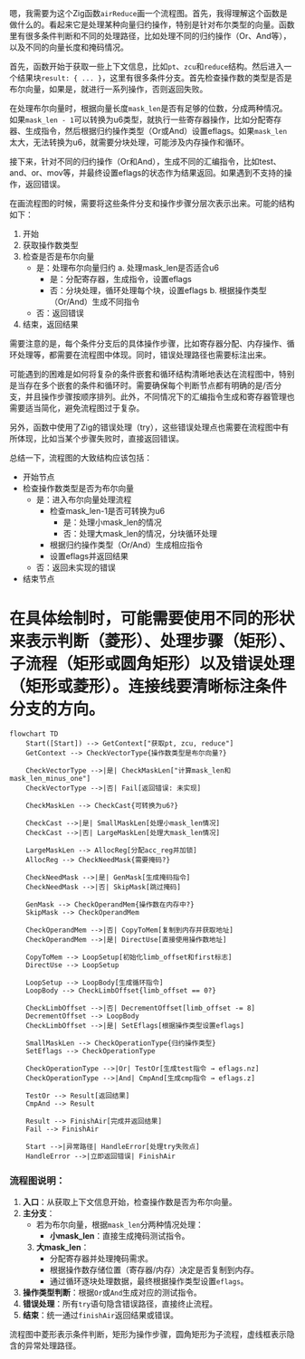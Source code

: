 嗯，我需要为这个Zig函数`airReduce`画一个流程图。首先，我得理解这个函数是做什么的。看起来它是处理某种向量归约操作，特别是针对布尔类型的向量。函数里有很多条件判断和不同的处理路径，比如处理不同的归约操作（Or、And等），以及不同的向量长度和掩码情况。

首先，函数开始于获取一些上下文信息，比如`pt`、`zcu`和`reduce`结构。然后进入一个结果块`result: { ... }`，这里有很多条件分支。首先检查操作数的类型是否是布尔向量，如果是，就进行一系列操作，否则返回失败。

在处理布尔向量时，根据向量长度`mask_len`是否有足够的位数，分成两种情况。如果`mask_len - 1`可以转换为u6类型，就执行一些寄存器操作，比如分配寄存器、生成指令，然后根据归约操作类型（Or或And）设置eflags。如果`mask_len`太大，无法转换为u6，就需要分块处理，可能涉及内存操作和循环。

接下来，针对不同的归约操作（Or和And），生成不同的汇编指令，比如test、and、or、mov等，并最终设置eflags的状态作为结果返回。如果遇到不支持的操作，返回错误。

在画流程图的时候，需要将这些条件分支和操作步骤分层次表示出来。可能的结构如下：

1. 开始
2. 获取操作数类型
3. 检查是否是布尔向量
   - 是：处理布尔向量归约
     a. 处理mask_len是否适合u6
       - 是：分配寄存器，生成指令，设置eflags
       - 否：分块处理，循环处理每个块，设置eflags
     b. 根据操作类型（Or/And）生成不同指令
   - 否：返回错误
4. 结束，返回结果

需要注意的是，每个条件分支后的具体操作步骤，比如寄存器分配、内存操作、循环处理等，都需要在流程图中体现。同时，错误处理路径也需要标注出来。

可能遇到的困难是如何将复杂的条件嵌套和循环结构清晰地表达在流程图中，特别是当存在多个嵌套的条件和循环时。需要确保每个判断节点都有明确的是/否分支，并且操作步骤按顺序排列。此外，不同情况下的汇编指令生成和寄存器管理也需要适当简化，避免流程图过于复杂。

另外，函数中使用了Zig的错误处理（try），这些错误处理点也需要在流程图中有所体现，比如当某个步骤失败时，直接返回错误。

总结一下，流程图的大致结构应该包括：

- 开始节点
- 检查操作数类型是否为布尔向量
  - 是：进入布尔向量处理流程
    - 检查mask_len-1是否可转换为u6
      - 是：处理小mask_len的情况
      - 否：处理大mask_len的情况，分块循环处理
    - 根据归约操作类型（Or/And）生成相应指令
    - 设置eflags并返回结果
  - 否：返回未实现的错误
- 结束节点

在具体绘制时，可能需要使用不同的形状来表示判断（菱形）、处理步骤（矩形）、子流程（矩形或圆角矩形）以及错误处理（矩形或菱形）。连接线要清晰标注条件分支的方向。
================================================
```mermaid
flowchart TD
    Start([Start]) --> GetContext["获取pt, zcu, reduce"]
    GetContext --> CheckVectorType{操作数类型是布尔向量?}
    
    CheckVectorType -->|是| CheckMaskLen["计算mask_len和mask_len_minus_one"]
    CheckVectorType -->|否| Fail[返回错误: 未实现]
    
    CheckMaskLen --> CheckCast{可转换为u6?}
    
    CheckCast -->|是| SmallMaskLen[处理小mask_len情况]
    CheckCast -->|否| LargeMaskLen[处理大mask_len情况]
    
    LargeMaskLen --> AllocReg[分配acc_reg并加锁]
    AllocReg --> CheckNeedMask{需要掩码?}
    
    CheckNeedMask -->|是| GenMask[生成掩码指令]
    CheckNeedMask -->|否| SkipMask[跳过掩码]
    
    GenMask --> CheckOperandMem{操作数在内存中?}
    SkipMask --> CheckOperandMem
    
    CheckOperandMem -->|否| CopyToMem[复制到内存并获取地址]
    CheckOperandMem -->|是| DirectUse[直接使用操作数地址]
    
    CopyToMem --> LoopSetup[初始化limb_offset和first标志]
    DirectUse --> LoopSetup
    
    LoopSetup --> LoopBody[生成循环指令]
    LoopBody --> CheckLimbOffset{limb_offset == 0?}
    
    CheckLimbOffset -->|否| DecrementOffset[limb_offset -= 8]
    DecrementOffset --> LoopBody
    CheckLimbOffset -->|是| SetEflags[根据操作类型设置eflags]
    
    SmallMaskLen --> CheckOperationType{归约操作类型}
    SetEflags --> CheckOperationType
    
    CheckOperationType -->|Or| TestOr[生成test指令 → eflags.nz]
    CheckOperationType -->|And| CmpAnd[生成cmp指令 → eflags.z]
    
    TestOr --> Result[返回结果]
    CmpAnd --> Result
    
    Result --> FinishAir[完成并返回结果]
    Fail --> FinishAir
    
    Start -->|异常路径| HandleError[处理try失败点]
    HandleError -->|立即返回错误| FinishAir
``` 

### 流程图说明：
1. **入口**：从获取上下文信息开始，检查操作数是否为布尔向量。
2. **主分支**：
   - 若为布尔向量，根据`mask_len`分两种情况处理：
     - **小mask_len**：直接生成掩码测试指令。
    3. **大mask_len**：
       - 分配寄存器并处理掩码需求。
       - 根据操作数存储位置（寄存器/内存）决定是否复制到内存。
       - 通过循环逐块处理数据，最终根据操作类型设置`eflags`。
3. **操作类型判断**：根据`Or`或`And`生成对应的测试指令。
4. **错误处理**：所有`try`语句隐含错误路径，直接终止流程。
5. **结束**：统一通过`finishAir`返回结果或错误。

流程图中菱形表示条件判断，矩形为操作步骤，圆角矩形为子流程，虚线框表示隐含的异常处理路径。